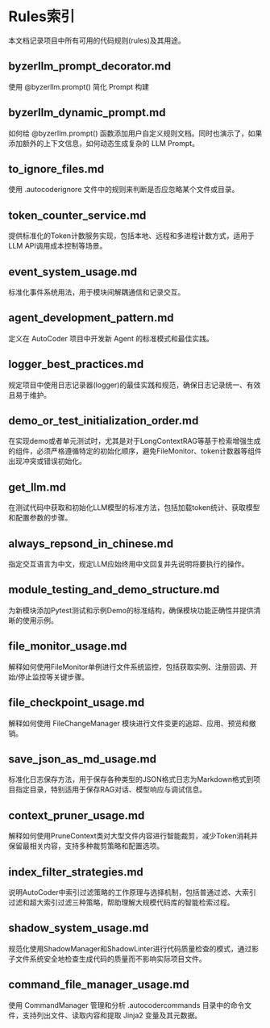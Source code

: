 # Rules索引

本文档记录项目中所有可用的代码规则(rules)及其用途。

## byzerllm_prompt_decorator.md
使用 @byzerllm.prompt() 简化 Prompt 构建

## byzerllm_dynamic_prompt.md
如何给 @byzerllm.prompt() 函数添加用户自定义规则文档。同时也演示了，如果添加额外的上下文信息，如何动态生成复杂的 LLM Prompt。

## to_ignore_files.md
使用 .autocoderignore 文件中的规则来判断是否应忽略某个文件或目录。

## token_counter_service.md
提供标准化的Token计数服务实现，包括本地、远程和多进程计数方式，适用于LLM API调用成本控制等场景。

## event_system_usage.md
标准化事件系统用法，用于模块间解耦通信和记录交互。

## agent_development_pattern.md
定义在 AutoCoder 项目中开发新 Agent 的标准模式和最佳实践。

## logger_best_practices.md
规定项目中使用日志记录器(logger)的最佳实践和规范，确保日志记录统一、有效且易于维护。

## demo_or_test_initialization_order.md
在实现demo或者单元测试时，尤其是对于LongContextRAG等基于检索增强生成的组件，必须严格遵循特定的初始化顺序，避免FileMonitor、token计数器等组件出现冲突或错误初始化。

## get_llm.md
在测试代码中获取和初始化LLM模型的标准方法，包括加载token统计、获取模型和配置参数的步骤。

## always_repsond_in_chinese.md
指定交互语言为中文，规定LLM应始终用中文回复并先说明将要执行的操作。

## module_testing_and_demo_structure.md
为新模块添加Pytest测试和示例Demo的标准结构，确保模块功能正确性并提供清晰的使用示例。

## file_monitor_usage.md
解释如何使用FileMonitor单例进行文件系统监控，包括获取实例、注册回调、开始/停止监控等关键步骤。

## file_checkpoint_usage.md
解释如何使用 FileChangeManager 模块进行文件变更的追踪、应用、预览和撤销。

## save_json_as_md_usage.md
标准化日志保存方法，用于保存各种类型的JSON格式日志为Markdown格式到项目指定目录，特别适用于保存RAG对话、模型响应与调试信息。

## context_pruner_usage.md
解释如何使用PruneContext类对大型文件内容进行智能裁剪，减少Token消耗并保留最相关内容，支持多种裁剪策略和配置选项。

## index_filter_strategies.md
说明AutoCoder中索引过滤策略的工作原理与选择机制，包括普通过滤、大索引过滤和超大索引过滤三种策略，帮助理解大规模代码库的智能检索过程。

## shadow_system_usage.md
规范化使用ShadowManager和ShadowLinter进行代码质量检查的模式，通过影子文件系统安全地检查生成代码的质量而不影响实际项目文件。

## command_file_manager_usage.md
使用 CommandManager 管理和分析 .autocodercommands 目录中的命令文件，支持列出文件、读取内容和提取 Jinja2 变量及其元数据。
